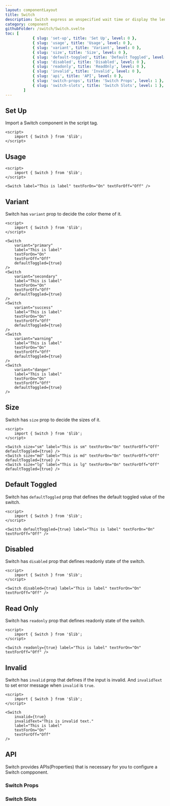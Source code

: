 ```yaml
---
layout: componentLayout
title: Switch
description: Switch express an unspecified wait time or display the length of a process.
category: component
githubFolder: /switch/Switch.svelte
toc: [
			{ slug: 'set-up', title: 'Set Up', level: 0 },
			{ slug: 'usage', title: 'Usage', level: 0 },
			{ slug: 'variant', title: 'Variant', level: 0 },
			{ slug: 'size', title: 'Size', level: 0 },
			{ slug: 'default-toggled', title: 'Default Toggled', level: 0 },
			{ slug: 'disabled', title: 'Disabled', level: 0 },
			{ slug: 'readonly', title: 'ReadOnly', level: 0 },
			{ slug: 'invalid', title: 'Invalid', level: 0 },
			{ slug: 'api', title: 'API', level: 0 },
			{ slug: 'switch-props', title: 'Switch Props', level: 1 },
			{ slug: 'switch-slots', title: 'Switch Slots', level: 1 },
		]
---
```


<script>
	import { Switch } from '$lib';
	import SlotTable from "../../../mdsvex/components/SlotTable.svelte"
	import PropertyTable from "../../../mdsvex/components/PropertyTable.svelte"
	import CodeBlockWrapper from "../../../mdsvex/components/CodeBlockWrapper.md"
	import * as Component from "../../../mdsvex/+layout.svelte"
	import { switchProps, switchSlots } from "./switch-props.ts"
</script>

## Set Up

Import a Switch component in the script tag.

<CodeBlockWrapper>

```svelte
<script>
	import { Switch } from '$lib';
</script>
```

</CodeBlockWrapper>

## Usage

<Switch label="This is label" textForOn="On" textForOff="Off" />

<CodeBlockWrapper>

```svelte
<script>
	import { Switch } from '$lib';
</script>

<Switch label="This is label" textForOn="On" textForOff="Off" />
```

</CodeBlockWrapper>

## Variant

Switch has `variant` prop to decide the color theme of it.

<div class="flex flex-col gap-8">
	<Switch variant="primary" label="This is label" textForOn="On" textForOff="Off" defaultToggled={true} />
	<Switch variant="secondary" label="This is label" textForOn="On" textForOff="Off" defaultToggled={true} />
	<Switch variant="success" label="This is label" textForOn="On" textForOff="Off" defaultToggled={true} />
	<Switch variant="warning" label="This is label" textForOn="On" textForOff="Off" defaultToggled={true} />
	<Switch variant="danger" label="This is label" textForOn="On" textForOff="Off" defaultToggled={true} />
</div>

<CodeBlockWrapper>

```svelte
<script>
	import { Switch } from '$lib';
</script>

<Switch
	variant="primary"
	label="This is label"
	textForOn="On"
	textForOff="Off"
	defaultToggled={true}
/>
<Switch
	variant="secondary"
	label="This is label"
	textForOn="On"
	textForOff="Off"
	defaultToggled={true}
/>
<Switch
	variant="success"
	label="This is label"
	textForOn="On"
	textForOff="Off"
	defaultToggled={true}
/>
<Switch
	variant="warning"
	label="This is label"
	textForOn="On"
	textForOff="Off"
	defaultToggled={true}
/>
<Switch
	variant="danger"
	label="This is label"
	textForOn="On"
	textForOff="Off"
	defaultToggled={true}
/>
```

</CodeBlockWrapper>

## Size

Switch has `size` prop to decide the sizes of it.

<div class="flex flex-col gap-8">
	<Switch size="sm" label="This is sm" textForOn="On" textForOff="Off" defaultToggled={true} />
	<Switch size="md" label="This is md" textForOn="On" textForOff="Off" defaultToggled={true} />
	<Switch size="lg" label="This is lg" textForOn="On" textForOff="Off" defaultToggled={true} />
</div>

<CodeBlockWrapper>

```svelte
<script>
	import { Switch } from '$lib';
</script>

<Switch size="sm" label="This is sm" textForOn="On" textForOff="Off" defaultToggled={true} />
<Switch size="md" label="This is md" textForOn="On" textForOff="Off" defaultToggled={true} />
<Switch size="lg" label="This is lg" textForOn="On" textForOff="Off" defaultToggled={true} />
```

</CodeBlockWrapper>

## Default Toggled

Switch has `defaultToggled` prop that defines the default toggled value of the switch.

<Switch defaultToggled={true} label="This is label" textForOn="On" textForOff="Off"  />

<CodeBlockWrapper>

```svelte
<script>
	import { Switch } from '$lib';
</script>

<Switch defaultToggled={true} label="This is label" textForOn="On" textForOff="Off" />
```

</CodeBlockWrapper>

## Disabled

Switch has `disabled` prop that defines readonly state of the switch.

<Switch disabled={true} label="This is label" textForOn="On" textForOff="Off"  />

<CodeBlockWrapper>

```svelte
<script>
	import { Switch } from '$lib';
</script>

<Switch disabled={true} label="This is label" textForOn="On" textForOff="Off" />
```

</CodeBlockWrapper>

## Read Only

Switch has `readonly` prop that defines readonly state of the switch.

<Switch readonly={true} label="This is label" textForOn="On" textForOff="Off"  />

<CodeBlockWrapper>

```svelte
<script>
	import { Switch } from '$lib';
</script>

<Switch readonly={true} label="This is label" textForOn="On" textForOff="Off" />
```

</CodeBlockWrapper>

## Invalid

Switch has `invalid` prop that defines if the input is invalid. And `invalidText` to set error message when `invalid` is `true`.

<Switch invalid={true} invalidText="This is invalid text." label="This is label" textForOn="On" textForOff="Off"  />

<CodeBlockWrapper>

```svelte
<script>
	import { Switch } from '$lib';
</script>

<Switch
	invalid={true}
	invalidText="This is invalid text."
	label="This is label"
	textForOn="On"
	textForOff="Off"
/>
```

</CodeBlockWrapper>

## API

Switch provides APIs(Properties) that is necessary for you to configure a Switch compponent.

### Switch Props

<PropertyTable properties={switchProps} id="switch-table" />

### Switch Slots

<SlotTable slots={switchSlots} id="switch-table" />